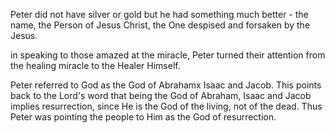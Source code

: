 Peter did not have silver or gold but he had something much better - the name, the Person
of Jesus Christ, the One despised and forsaken by the Jesus.

in speaking to those amazed at the miracle, Peter turned their attention from the healing miracle to the Healer Himself.

Peter referred to God as the God of Abrahamx Isaac and Jacob. This points back to the Lord's word that being the God of Abraham, Isaac and Jacob implies resurrection, since He is the God of the living, not of the dead. Thus Peter was pointing the people to Him as the God of resurrection.
